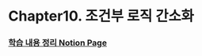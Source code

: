 # Chapter10. 조건부 로직 간소화


### [학습 내용 정리 Notion Page](https://observant-colt-711.notion.site/10-3d1289cea7e74ff1ac961366da0dc252)
